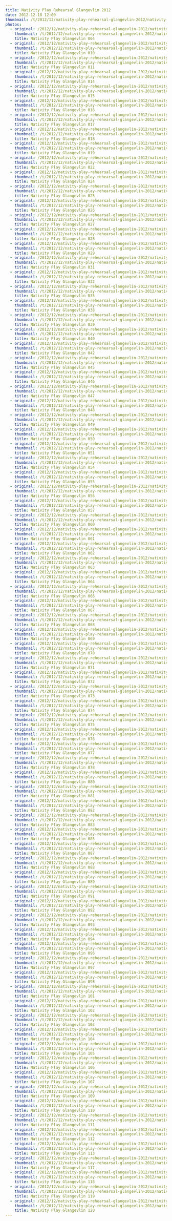 ```yaml
---
title: Nativity Play Rehearsal Glangevlin 2012
date: 2012-12-18 12:00
thumbnail: /t/2012/12/nativity-play-rehearsal-glangevlin-2012/nativity-play-glangevlin-004.jpg
photos:
  - original: /2012/12/nativity-play-rehearsal-glangevlin-2012/nativity-play-glangevlin-004.jpg
    thumbnail: /t/2012/12/nativity-play-rehearsal-glangevlin-2012/nativity-play-glangevlin-004.jpg
    title: Nativity Play Glangevlin 004
  - original: /2012/12/nativity-play-rehearsal-glangevlin-2012/nativity-play-glangevlin-010.jpg
    thumbnail: /t/2012/12/nativity-play-rehearsal-glangevlin-2012/nativity-play-glangevlin-010.jpg
    title: Nativity Play Glangevlin 010
  - original: /2012/12/nativity-play-rehearsal-glangevlin-2012/nativity-play-glangevlin-011.jpg
    thumbnail: /t/2012/12/nativity-play-rehearsal-glangevlin-2012/nativity-play-glangevlin-011.jpg
    title: Nativity Play Glangevlin 011
  - original: /2012/12/nativity-play-rehearsal-glangevlin-2012/nativity-play-glangevlin-014.jpg
    thumbnail: /t/2012/12/nativity-play-rehearsal-glangevlin-2012/nativity-play-glangevlin-014.jpg
    title: Nativity Play Glangevlin 014
  - original: /2012/12/nativity-play-rehearsal-glangevlin-2012/nativity-play-glangevlin-015.jpg
    thumbnail: /t/2012/12/nativity-play-rehearsal-glangevlin-2012/nativity-play-glangevlin-015.jpg
    title: Nativity Play Glangevlin 015
  - original: /2012/12/nativity-play-rehearsal-glangevlin-2012/nativity-play-glangevlin-016.jpg
    thumbnail: /t/2012/12/nativity-play-rehearsal-glangevlin-2012/nativity-play-glangevlin-016.jpg
    title: Nativity Play Glangevlin 016
  - original: /2012/12/nativity-play-rehearsal-glangevlin-2012/nativity-play-glangevlin-017.jpg
    thumbnail: /t/2012/12/nativity-play-rehearsal-glangevlin-2012/nativity-play-glangevlin-017.jpg
    title: Nativity Play Glangevlin 017
  - original: /2012/12/nativity-play-rehearsal-glangevlin-2012/nativity-play-glangevlin-018.jpg
    thumbnail: /t/2012/12/nativity-play-rehearsal-glangevlin-2012/nativity-play-glangevlin-018.jpg
    title: Nativity Play Glangevlin 018
  - original: /2012/12/nativity-play-rehearsal-glangevlin-2012/nativity-play-glangevlin-019.jpg
    thumbnail: /t/2012/12/nativity-play-rehearsal-glangevlin-2012/nativity-play-glangevlin-019.jpg
    title: Nativity Play Glangevlin 019
  - original: /2012/12/nativity-play-rehearsal-glangevlin-2012/nativity-play-glangevlin-022.jpg
    thumbnail: /t/2012/12/nativity-play-rehearsal-glangevlin-2012/nativity-play-glangevlin-022.jpg
    title: Nativity Play Glangevlin 022
  - original: /2012/12/nativity-play-rehearsal-glangevlin-2012/nativity-play-glangevlin-024.jpg
    thumbnail: /t/2012/12/nativity-play-rehearsal-glangevlin-2012/nativity-play-glangevlin-024.jpg
    title: Nativity Play Glangevlin 024
  - original: /2012/12/nativity-play-rehearsal-glangevlin-2012/nativity-play-glangevlin-025.jpg
    thumbnail: /t/2012/12/nativity-play-rehearsal-glangevlin-2012/nativity-play-glangevlin-025.jpg
    title: Nativity Play Glangevlin 025
  - original: /2012/12/nativity-play-rehearsal-glangevlin-2012/nativity-play-glangevlin-026.jpg
    thumbnail: /t/2012/12/nativity-play-rehearsal-glangevlin-2012/nativity-play-glangevlin-026.jpg
    title: Nativity Play Glangevlin 026
  - original: /2012/12/nativity-play-rehearsal-glangevlin-2012/nativity-play-glangevlin-027.jpg
    thumbnail: /t/2012/12/nativity-play-rehearsal-glangevlin-2012/nativity-play-glangevlin-027.jpg
    title: Nativity Play Glangevlin 027
  - original: /2012/12/nativity-play-rehearsal-glangevlin-2012/nativity-play-glangevlin-028.jpg
    thumbnail: /t/2012/12/nativity-play-rehearsal-glangevlin-2012/nativity-play-glangevlin-028.jpg
    title: Nativity Play Glangevlin 028
  - original: /2012/12/nativity-play-rehearsal-glangevlin-2012/nativity-play-glangevlin-029.jpg
    thumbnail: /t/2012/12/nativity-play-rehearsal-glangevlin-2012/nativity-play-glangevlin-029.jpg
    title: Nativity Play Glangevlin 029
  - original: /2012/12/nativity-play-rehearsal-glangevlin-2012/nativity-play-glangevlin-031.jpg
    thumbnail: /t/2012/12/nativity-play-rehearsal-glangevlin-2012/nativity-play-glangevlin-031.jpg
    title: Nativity Play Glangevlin 031
  - original: /2012/12/nativity-play-rehearsal-glangevlin-2012/nativity-play-glangevlin-032.jpg
    thumbnail: /t/2012/12/nativity-play-rehearsal-glangevlin-2012/nativity-play-glangevlin-032.jpg
    title: Nativity Play Glangevlin 032
  - original: /2012/12/nativity-play-rehearsal-glangevlin-2012/nativity-play-glangevlin-035.jpg
    thumbnail: /t/2012/12/nativity-play-rehearsal-glangevlin-2012/nativity-play-glangevlin-035.jpg
    title: Nativity Play Glangevlin 035
  - original: /2012/12/nativity-play-rehearsal-glangevlin-2012/nativity-play-glangevlin-038.jpg
    thumbnail: /t/2012/12/nativity-play-rehearsal-glangevlin-2012/nativity-play-glangevlin-038.jpg
    title: Nativity Play Glangevlin 038
  - original: /2012/12/nativity-play-rehearsal-glangevlin-2012/nativity-play-glangevlin-039.jpg
    thumbnail: /t/2012/12/nativity-play-rehearsal-glangevlin-2012/nativity-play-glangevlin-039.jpg
    title: Nativity Play Glangevlin 039
  - original: /2012/12/nativity-play-rehearsal-glangevlin-2012/nativity-play-glangevlin-040.jpg
    thumbnail: /t/2012/12/nativity-play-rehearsal-glangevlin-2012/nativity-play-glangevlin-040.jpg
    title: Nativity Play Glangevlin 040
  - original: /2012/12/nativity-play-rehearsal-glangevlin-2012/nativity-play-glangevlin-042.jpg
    thumbnail: /t/2012/12/nativity-play-rehearsal-glangevlin-2012/nativity-play-glangevlin-042.jpg
    title: Nativity Play Glangevlin 042
  - original: /2012/12/nativity-play-rehearsal-glangevlin-2012/nativity-play-glangevlin-045.jpg
    thumbnail: /t/2012/12/nativity-play-rehearsal-glangevlin-2012/nativity-play-glangevlin-045.jpg
    title: Nativity Play Glangevlin 045
  - original: /2012/12/nativity-play-rehearsal-glangevlin-2012/nativity-play-glangevlin-046.jpg
    thumbnail: /t/2012/12/nativity-play-rehearsal-glangevlin-2012/nativity-play-glangevlin-046.jpg
    title: Nativity Play Glangevlin 046
  - original: /2012/12/nativity-play-rehearsal-glangevlin-2012/nativity-play-glangevlin-047.jpg
    thumbnail: /t/2012/12/nativity-play-rehearsal-glangevlin-2012/nativity-play-glangevlin-047.jpg
    title: Nativity Play Glangevlin 047
  - original: /2012/12/nativity-play-rehearsal-glangevlin-2012/nativity-play-glangevlin-048.jpg
    thumbnail: /t/2012/12/nativity-play-rehearsal-glangevlin-2012/nativity-play-glangevlin-048.jpg
    title: Nativity Play Glangevlin 048
  - original: /2012/12/nativity-play-rehearsal-glangevlin-2012/nativity-play-glangevlin-049.jpg
    thumbnail: /t/2012/12/nativity-play-rehearsal-glangevlin-2012/nativity-play-glangevlin-049.jpg
    title: Nativity Play Glangevlin 049
  - original: /2012/12/nativity-play-rehearsal-glangevlin-2012/nativity-play-glangevlin-050.jpg
    thumbnail: /t/2012/12/nativity-play-rehearsal-glangevlin-2012/nativity-play-glangevlin-050.jpg
    title: Nativity Play Glangevlin 050
  - original: /2012/12/nativity-play-rehearsal-glangevlin-2012/nativity-play-glangevlin-051.jpg
    thumbnail: /t/2012/12/nativity-play-rehearsal-glangevlin-2012/nativity-play-glangevlin-051.jpg
    title: Nativity Play Glangevlin 051
  - original: /2012/12/nativity-play-rehearsal-glangevlin-2012/nativity-play-glangevlin-054.jpg
    thumbnail: /t/2012/12/nativity-play-rehearsal-glangevlin-2012/nativity-play-glangevlin-054.jpg
    title: Nativity Play Glangevlin 054
  - original: /2012/12/nativity-play-rehearsal-glangevlin-2012/nativity-play-glangevlin-055.jpg
    thumbnail: /t/2012/12/nativity-play-rehearsal-glangevlin-2012/nativity-play-glangevlin-055.jpg
    title: Nativity Play Glangevlin 055
  - original: /2012/12/nativity-play-rehearsal-glangevlin-2012/nativity-play-glangevlin-056.jpg
    thumbnail: /t/2012/12/nativity-play-rehearsal-glangevlin-2012/nativity-play-glangevlin-056.jpg
    title: Nativity Play Glangevlin 056
  - original: /2012/12/nativity-play-rehearsal-glangevlin-2012/nativity-play-glangevlin-057.jpg
    thumbnail: /t/2012/12/nativity-play-rehearsal-glangevlin-2012/nativity-play-glangevlin-057.jpg
    title: Nativity Play Glangevlin 057
  - original: /2012/12/nativity-play-rehearsal-glangevlin-2012/nativity-play-glangevlin-060.jpg
    thumbnail: /t/2012/12/nativity-play-rehearsal-glangevlin-2012/nativity-play-glangevlin-060.jpg
    title: Nativity Play Glangevlin 060
  - original: /2012/12/nativity-play-rehearsal-glangevlin-2012/nativity-play-glangevlin-061.jpg
    thumbnail: /t/2012/12/nativity-play-rehearsal-glangevlin-2012/nativity-play-glangevlin-061.jpg
    title: Nativity Play Glangevlin 061
  - original: /2012/12/nativity-play-rehearsal-glangevlin-2012/nativity-play-glangevlin-062.jpg
    thumbnail: /t/2012/12/nativity-play-rehearsal-glangevlin-2012/nativity-play-glangevlin-062.jpg
    title: Nativity Play Glangevlin 062
  - original: /2012/12/nativity-play-rehearsal-glangevlin-2012/nativity-play-glangevlin-063.jpg
    thumbnail: /t/2012/12/nativity-play-rehearsal-glangevlin-2012/nativity-play-glangevlin-063.jpg
    title: Nativity Play Glangevlin 063
  - original: /2012/12/nativity-play-rehearsal-glangevlin-2012/nativity-play-glangevlin-064.jpg
    thumbnail: /t/2012/12/nativity-play-rehearsal-glangevlin-2012/nativity-play-glangevlin-064.jpg
    title: Nativity Play Glangevlin 064
  - original: /2012/12/nativity-play-rehearsal-glangevlin-2012/nativity-play-glangevlin-066.jpg
    thumbnail: /t/2012/12/nativity-play-rehearsal-glangevlin-2012/nativity-play-glangevlin-066.jpg
    title: Nativity Play Glangevlin 066
  - original: /2012/12/nativity-play-rehearsal-glangevlin-2012/nativity-play-glangevlin-067.jpg
    thumbnail: /t/2012/12/nativity-play-rehearsal-glangevlin-2012/nativity-play-glangevlin-067.jpg
    title: Nativity Play Glangevlin 067
  - original: /2012/12/nativity-play-rehearsal-glangevlin-2012/nativity-play-glangevlin-068.jpg
    thumbnail: /t/2012/12/nativity-play-rehearsal-glangevlin-2012/nativity-play-glangevlin-068.jpg
    title: Nativity Play Glangevlin 068
  - original: /2012/12/nativity-play-rehearsal-glangevlin-2012/nativity-play-glangevlin-069.jpg
    thumbnail: /t/2012/12/nativity-play-rehearsal-glangevlin-2012/nativity-play-glangevlin-069.jpg
    title: Nativity Play Glangevlin 069
  - original: /2012/12/nativity-play-rehearsal-glangevlin-2012/nativity-play-glangevlin-070.jpg
    thumbnail: /t/2012/12/nativity-play-rehearsal-glangevlin-2012/nativity-play-glangevlin-070.jpg
    title: Nativity Play Glangevlin 070
  - original: /2012/12/nativity-play-rehearsal-glangevlin-2012/nativity-play-glangevlin-071.jpg
    thumbnail: /t/2012/12/nativity-play-rehearsal-glangevlin-2012/nativity-play-glangevlin-071.jpg
    title: Nativity Play Glangevlin 071
  - original: /2012/12/nativity-play-rehearsal-glangevlin-2012/nativity-play-glangevlin-072.jpg
    thumbnail: /t/2012/12/nativity-play-rehearsal-glangevlin-2012/nativity-play-glangevlin-072.jpg
    title: Nativity Play Glangevlin 072
  - original: /2012/12/nativity-play-rehearsal-glangevlin-2012/nativity-play-glangevlin-073.jpg
    thumbnail: /t/2012/12/nativity-play-rehearsal-glangevlin-2012/nativity-play-glangevlin-073.jpg
    title: Nativity Play Glangevlin 073
  - original: /2012/12/nativity-play-rehearsal-glangevlin-2012/nativity-play-glangevlin-074.jpg
    thumbnail: /t/2012/12/nativity-play-rehearsal-glangevlin-2012/nativity-play-glangevlin-074.jpg
    title: Nativity Play Glangevlin 074
  - original: /2012/12/nativity-play-rehearsal-glangevlin-2012/nativity-play-glangevlin-075.jpg
    thumbnail: /t/2012/12/nativity-play-rehearsal-glangevlin-2012/nativity-play-glangevlin-075.jpg
    title: Nativity Play Glangevlin 075
  - original: /2012/12/nativity-play-rehearsal-glangevlin-2012/nativity-play-glangevlin-076.jpg
    thumbnail: /t/2012/12/nativity-play-rehearsal-glangevlin-2012/nativity-play-glangevlin-076.jpg
    title: Nativity Play Glangevlin 076
  - original: /2012/12/nativity-play-rehearsal-glangevlin-2012/nativity-play-glangevlin-077.jpg
    thumbnail: /t/2012/12/nativity-play-rehearsal-glangevlin-2012/nativity-play-glangevlin-077.jpg
    title: Nativity Play Glangevlin 077
  - original: /2012/12/nativity-play-rehearsal-glangevlin-2012/nativity-play-glangevlin-078.jpg
    thumbnail: /t/2012/12/nativity-play-rehearsal-glangevlin-2012/nativity-play-glangevlin-078.jpg
    title: Nativity Play Glangevlin 078
  - original: /2012/12/nativity-play-rehearsal-glangevlin-2012/nativity-play-glangevlin-080.jpg
    thumbnail: /t/2012/12/nativity-play-rehearsal-glangevlin-2012/nativity-play-glangevlin-080.jpg
    title: Nativity Play Glangevlin 080
  - original: /2012/12/nativity-play-rehearsal-glangevlin-2012/nativity-play-glangevlin-081.jpg
    thumbnail: /t/2012/12/nativity-play-rehearsal-glangevlin-2012/nativity-play-glangevlin-081.jpg
    title: Nativity Play Glangevlin 081
  - original: /2012/12/nativity-play-rehearsal-glangevlin-2012/nativity-play-glangevlin-082.jpg
    thumbnail: /t/2012/12/nativity-play-rehearsal-glangevlin-2012/nativity-play-glangevlin-082.jpg
    title: Nativity Play Glangevlin 082
  - original: /2012/12/nativity-play-rehearsal-glangevlin-2012/nativity-play-glangevlin-083.jpg
    thumbnail: /t/2012/12/nativity-play-rehearsal-glangevlin-2012/nativity-play-glangevlin-083.jpg
    title: Nativity Play Glangevlin 083
  - original: /2012/12/nativity-play-rehearsal-glangevlin-2012/nativity-play-glangevlin-085.jpg
    thumbnail: /t/2012/12/nativity-play-rehearsal-glangevlin-2012/nativity-play-glangevlin-085.jpg
    title: Nativity Play Glangevlin 085
  - original: /2012/12/nativity-play-rehearsal-glangevlin-2012/nativity-play-glangevlin-087.jpg
    thumbnail: /t/2012/12/nativity-play-rehearsal-glangevlin-2012/nativity-play-glangevlin-087.jpg
    title: Nativity Play Glangevlin 087
  - original: /2012/12/nativity-play-rehearsal-glangevlin-2012/nativity-play-glangevlin-088.jpg
    thumbnail: /t/2012/12/nativity-play-rehearsal-glangevlin-2012/nativity-play-glangevlin-088.jpg
    title: Nativity Play Glangevlin 088
  - original: /2012/12/nativity-play-rehearsal-glangevlin-2012/nativity-play-glangevlin-089.jpg
    thumbnail: /t/2012/12/nativity-play-rehearsal-glangevlin-2012/nativity-play-glangevlin-089.jpg
    title: Nativity Play Glangevlin 089
  - original: /2012/12/nativity-play-rehearsal-glangevlin-2012/nativity-play-glangevlin-091.jpg
    thumbnail: /t/2012/12/nativity-play-rehearsal-glangevlin-2012/nativity-play-glangevlin-091.jpg
    title: Nativity Play Glangevlin 091
  - original: /2012/12/nativity-play-rehearsal-glangevlin-2012/nativity-play-glangevlin-092.jpg
    thumbnail: /t/2012/12/nativity-play-rehearsal-glangevlin-2012/nativity-play-glangevlin-092.jpg
    title: Nativity Play Glangevlin 092
  - original: /2012/12/nativity-play-rehearsal-glangevlin-2012/nativity-play-glangevlin-093.jpg
    thumbnail: /t/2012/12/nativity-play-rehearsal-glangevlin-2012/nativity-play-glangevlin-093.jpg
    title: Nativity Play Glangevlin 093
  - original: /2012/12/nativity-play-rehearsal-glangevlin-2012/nativity-play-glangevlin-094.jpg
    thumbnail: /t/2012/12/nativity-play-rehearsal-glangevlin-2012/nativity-play-glangevlin-094.jpg
    title: Nativity Play Glangevlin 094
  - original: /2012/12/nativity-play-rehearsal-glangevlin-2012/nativity-play-glangevlin-096.jpg
    thumbnail: /t/2012/12/nativity-play-rehearsal-glangevlin-2012/nativity-play-glangevlin-096.jpg
    title: Nativity Play Glangevlin 096
  - original: /2012/12/nativity-play-rehearsal-glangevlin-2012/nativity-play-glangevlin-097.jpg
    thumbnail: /t/2012/12/nativity-play-rehearsal-glangevlin-2012/nativity-play-glangevlin-097.jpg
    title: Nativity Play Glangevlin 097
  - original: /2012/12/nativity-play-rehearsal-glangevlin-2012/nativity-play-glangevlin-098.jpg
    thumbnail: /t/2012/12/nativity-play-rehearsal-glangevlin-2012/nativity-play-glangevlin-098.jpg
    title: Nativity Play Glangevlin 098
  - original: /2012/12/nativity-play-rehearsal-glangevlin-2012/nativity-play-glangevlin-101.jpg
    thumbnail: /t/2012/12/nativity-play-rehearsal-glangevlin-2012/nativity-play-glangevlin-101.jpg
    title: Nativity Play Glangevlin 101
  - original: /2012/12/nativity-play-rehearsal-glangevlin-2012/nativity-play-glangevlin-102.jpg
    thumbnail: /t/2012/12/nativity-play-rehearsal-glangevlin-2012/nativity-play-glangevlin-102.jpg
    title: Nativity Play Glangevlin 102
  - original: /2012/12/nativity-play-rehearsal-glangevlin-2012/nativity-play-glangevlin-103.jpg
    thumbnail: /t/2012/12/nativity-play-rehearsal-glangevlin-2012/nativity-play-glangevlin-103.jpg
    title: Nativity Play Glangevlin 103
  - original: /2012/12/nativity-play-rehearsal-glangevlin-2012/nativity-play-glangevlin-104.jpg
    thumbnail: /t/2012/12/nativity-play-rehearsal-glangevlin-2012/nativity-play-glangevlin-104.jpg
    title: Nativity Play Glangevlin 104
  - original: /2012/12/nativity-play-rehearsal-glangevlin-2012/nativity-play-glangevlin-105.jpg
    thumbnail: /t/2012/12/nativity-play-rehearsal-glangevlin-2012/nativity-play-glangevlin-105.jpg
    title: Nativity Play Glangevlin 105
  - original: /2012/12/nativity-play-rehearsal-glangevlin-2012/nativity-play-glangevlin-106.jpg
    thumbnail: /t/2012/12/nativity-play-rehearsal-glangevlin-2012/nativity-play-glangevlin-106.jpg
    title: Nativity Play Glangevlin 106
  - original: /2012/12/nativity-play-rehearsal-glangevlin-2012/nativity-play-glangevlin-107.jpg
    thumbnail: /t/2012/12/nativity-play-rehearsal-glangevlin-2012/nativity-play-glangevlin-107.jpg
    title: Nativity Play Glangevlin 107
  - original: /2012/12/nativity-play-rehearsal-glangevlin-2012/nativity-play-glangevlin-109.jpg
    thumbnail: /t/2012/12/nativity-play-rehearsal-glangevlin-2012/nativity-play-glangevlin-109.jpg
    title: Nativity Play Glangevlin 109
  - original: /2012/12/nativity-play-rehearsal-glangevlin-2012/nativity-play-glangevlin-110.jpg
    thumbnail: /t/2012/12/nativity-play-rehearsal-glangevlin-2012/nativity-play-glangevlin-110.jpg
    title: Nativity Play Glangevlin 110
  - original: /2012/12/nativity-play-rehearsal-glangevlin-2012/nativity-play-glangevlin-111.jpg
    thumbnail: /t/2012/12/nativity-play-rehearsal-glangevlin-2012/nativity-play-glangevlin-111.jpg
    title: Nativity Play Glangevlin 111
  - original: /2012/12/nativity-play-rehearsal-glangevlin-2012/nativity-play-glangevlin-112.jpg
    thumbnail: /t/2012/12/nativity-play-rehearsal-glangevlin-2012/nativity-play-glangevlin-112.jpg
    title: Nativity Play Glangevlin 112
  - original: /2012/12/nativity-play-rehearsal-glangevlin-2012/nativity-play-glangevlin-113.jpg
    thumbnail: /t/2012/12/nativity-play-rehearsal-glangevlin-2012/nativity-play-glangevlin-113.jpg
    title: Nativity Play Glangevlin 113
  - original: /2012/12/nativity-play-rehearsal-glangevlin-2012/nativity-play-glangevlin-117.jpg
    thumbnail: /t/2012/12/nativity-play-rehearsal-glangevlin-2012/nativity-play-glangevlin-117.jpg
    title: Nativity Play Glangevlin 117
  - original: /2012/12/nativity-play-rehearsal-glangevlin-2012/nativity-play-glangevlin-118.jpg
    thumbnail: /t/2012/12/nativity-play-rehearsal-glangevlin-2012/nativity-play-glangevlin-118.jpg
    title: Nativity Play Glangevlin 118
  - original: /2012/12/nativity-play-rehearsal-glangevlin-2012/nativity-play-glangevlin-119.jpg
    thumbnail: /t/2012/12/nativity-play-rehearsal-glangevlin-2012/nativity-play-glangevlin-119.jpg
    title: Nativity Play Glangevlin 119
  - original: /2012/12/nativity-play-rehearsal-glangevlin-2012/nativity-play-glangevlin-120.jpg
    thumbnail: /t/2012/12/nativity-play-rehearsal-glangevlin-2012/nativity-play-glangevlin-120.jpg
    title: Nativity Play Glangevlin 120
---
```

